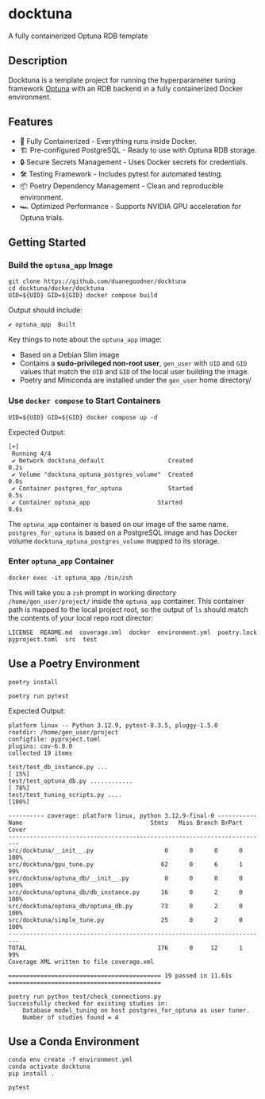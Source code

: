 # docktuna

A fully containerized Optuna RDB template

## Description

Docktuna is a template project for running the hyperparameter tuning framework [Optuna](https://github.com/optuna/optuna) with an RDB backend in a fully containerized Docker environment. 

## Features
- 🐳 Fully Containerized - Everything runs inside Docker.
- 🏗 Pre-configured PostgreSQL - Ready to use with Optuna RDB storage.
- 🔒 Secure Secrets Management - Uses Docker secrets for credentials.
- 🛠 Testing Framework - Includes pytest for automated testing.
- 📦 Poetry Dependency Management - Clean and reproducible environment.
- 🏎 Optimized Performance - Supports NVIDIA GPU acceleration for Optuna trials.

## Getting Started



### Build the `optuna_app` Image

```
git clone https://github.com/duanegoodner/docktuna
cd docktuna/docker/docktuna
UID=${UID} GID=${GID} docker compose build
```
Output should include:
```
✔ optuna_app  Built
```
Key things to note about the `optuna_app` image:
- Based on a Debian Slim image
- Contains a **sudo-privileged non-root user**, `gen_user` with `UID` and `GID` values that match the `UID` and `GID` of the local user building the image.
- Poetry and Miniconda are installed under the `gen_user` home directory/

### Use `docker compose` to Start Containers
```
UID=${UID} GID=${GID} docker compose up -d
```
Expected Output:
```
[+]
 Running 4/4
 ✔ Network docktuna_default                  Created                         0.2s 
 ✔ Volume "docktuna_optuna_postgres_volume"  Created                         0.0s 
 ✔ Container postgres_for_optuna             Started                         0.5s 
 ✔ Container optuna_app                   Started                         0.6s 
```
The `optuna_app` container is based on our image of the same name. `postgres_for_optuna` is based on a PostgreSQL image and has Docker volume `docktuna_optuna_postgres_volume` mapped to its storage.

### Enter `optuna_app` Container

```
docker exec -it optuna_app /bin/zsh
```
This will take you a `zsh` prompt in working directory `/home/gen_user/project/` inside the `optuna_app` container. This container path is mapped to the local project root, so the output of `ls` should match the contents of your local repo root director:
```
LICENSE  README.md  coverage.xml  docker  environment.yml  poetry.lock  pyproject.toml  src  test
```

## Use a Poetry Environment


```
poetry install
```
```
poetry run pytest
```
Expected Output:
```
platform linux -- Python 3.12.9, pytest-8.3.5, pluggy-1.5.0
rootdir: /home/gen_user/project
configfile: pyproject.toml
plugins: cov-6.0.0
collected 19 items                                                                                                                               

test/test_db_instance.py ...                                                                                                               [ 15%]
test/test_optuna_db.py ............                                                                                                        [ 78%]
test/test_tuning_scripts.py ....                                                                                                           [100%]

---------- coverage: platform linux, python 3.12.9-final-0 -----------
Name                                    Stmts   Miss Branch BrPart  Cover
-------------------------------------------------------------------------
src/docktuna/__init__.py                    0      0      0      0   100%
src/docktuna/gpu_tune.py                   62      0      6      1    99%
src/docktuna/optuna_db/__init__.py          0      0      0      0   100%
src/docktuna/optuna_db/db_instance.py      16      0      2      0   100%
src/docktuna/optuna_db/optuna_db.py        73      0      2      0   100%
src/docktuna/simple_tune.py                25      0      2      0   100%
-------------------------------------------------------------------------
TOTAL                                     176      0     12      1    99%
Coverage XML written to file coverage.xml

=========================================== 19 passed in 11.61s ===========================================
```


```
poetry run python test/check_connections.py
Successfully checked for existing studies in:
	Database model_tuning on host postgres_for_optuna as user tuner.
	Number of studies found = 4
```

## Use a Conda Environment

```
conda env create -f environment.yml
conda activate docktuna
pip install .
```

```
pytest
```